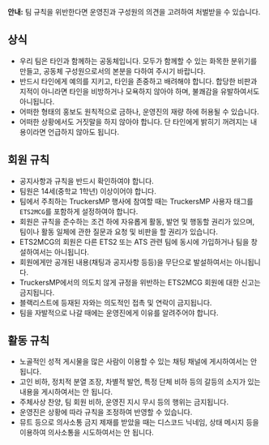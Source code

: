 **안내:** 팀 규칙을 위반한다면 운영진과 구성원의 의견을 고려하여 처벌받을 수 있습니다. 

## 상식
* 우리 팀은 타인과 함께하는 공동체입니다. 모두가 함께할 수 있는 화목한 분위기를 만들고, 공동체 구성원으로서의 본분을 다하여 주시기 바랍니다.
* 반드시 타인에게 예의를 지키고, 타인을 존중하고 배려해야 합니다. 합당한 비판과 지적이 아니라면 타인을 비방하거나 모욕하지 않아야 하며, 불쾌감을 유발하여서도 아니됩니다.
* 어떠한 형태의 홍보도 원칙적으로 금하나, 운영진의 재량 하에 허용될 수 있습니다.
* 어떠한 상황에서도 거짓말을 하지 않아야 합니다. 단 타인에게 밝히기 꺼려지는 내용이라면 언급하지 않아도 됩니다.

## 회원 규칙
* 공지사항과 규칙을 반드시 확인하여야 합니다.
* 팀원은 14세(중학교 1학년) 이상이어야 합니다.
* 팀에서 주최하는 TruckersMP 행사에 참여할 때는 TruckersMP 사용자 태그를 `ETS2MCG`를 포함하게 설정하여야 합니다.
* 회원은 규칙을 준수하는 조건 하에 자유롭게 활동, 발언 및 행동할 권리가 있으며, 팀이나 활동 일체에 관한 질문과 요청 및 비판을 할 권리가 있습니다.
* ETS2MCG의 회원은 다른 ETS2 또는 ATS 관련 팀에 동시에 가입하거나 팀을 창설하여서는 아니됩니다.
* 회원에게만 공개된 내용(채팅과 공지사항 등등)을 무단으로 발설하여서는 아니됩니다.
* TruckersMP에서의 의도치 않게 규정을 위반하는 ETS2MCG 회원에 대한 신고는 금지됩니다.
* 블랙리스트에 등재된 자와는 의도적인 접촉 및 연락이 금지됩니다.
* 팀을 자발적으로 나갈 때에는 운영진에게 이유를 알려주어야 합니다.

## 활동 규칙
* 노골적인 성적 게시물을 많은 사람이 이용할 수 있는 채팅 채널에 게시하여서는 안 됩니다.
* 고인 비하, 정치적 분열 조장, 차별적 발언, 특정 단체 비하 등의 갈등의 소지가 있는 내용을 게시하여서는 안 됩니다.
* 주체사상 찬양, 팀 회원 비하, 운영진 지시 무시 등의 행위는 금지됩니다.
* 운영진은 상황에 따라 규칙을 조정하여 반영할 수 있습니다.
* 뮤트 등으로 의사소통 금지 제재를 받았을 때는 디스코드 닉네임, 상태 메시지 등을 이용하여 의사소통을 시도하여서는 안 됩니다.
